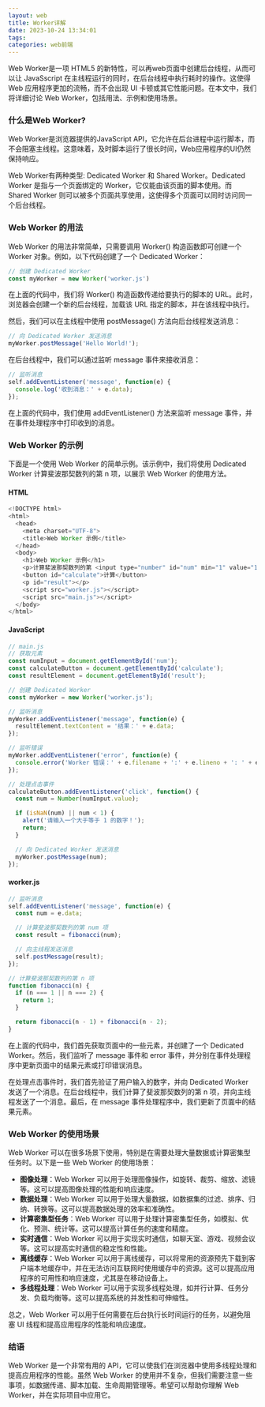 ```yaml
---
layout: web
title: Worker详解
date: 2023-10-24 13:34:01
tags:
categories: web前端
---
```


Web Worker是一项 HTML5 的新特性，可以再web页面中创建后台线程，从而可以让 JavaSscript 在主线程运行的同时，在后台线程中执行耗时的操作。这使得 Web 应用程序更加的流畅，而不会出现 UI 卡顿或其它性能问题。在本文中，我们将详细讨论 Web Worker，包括用法、示例和使用场景。

### 什么是Web Worker?

Web Worker是浏览器提供的JavaScript API，它允许在后台进程中运行脚本，而不会阻塞主线程。这意味着，及时脚本运行了很长时间，Web应用程序的UI仍然保持响应。

Web Worker有两种类型: Dedicated Worker 和 Shared Worker。Dedicated Worker 是指与一个页面绑定的 Worker，它仅能由该页面的脚本使用。而 Shared Worker 则可以被多个页面共享使用，这使得多个页面可以同时访问同一个后台线程。

### Web Worker 的用法

Web Worker 的用法非常简单，只需要调用 Worker() 构造函数即可创建一个 Worker 对象。例如，以下代码创建了一个 Dedicated Worker：
```javascript
// 创建 Dedicated Worker
const myWorker = new Worker('worker.js')
```
在上面的代码中，我们将 Worker() 构造函数传递给要执行的脚本的 URL。此时，浏览器会创建一个新的后台线程，加载该 URL 指定的脚本，并在该线程中执行。

然后，我们可以在主线程中使用 postMessage() 方法向后台线程发送消息：

```javascript
// 向 Dedicated Worker 发送消息
myWorker.postMessage('Hello World!');
```

在后台线程中，我们可以通过监听 message 事件来接收消息：

```javascript
// 监听消息
self.addEventListener('message', function(e) {
  console.log('收到消息：' + e.data);
});
```

在上面的代码中，我们使用 addEventListener() 方法来监听 message 事件，并在事件处理程序中打印收到的消息。

### Web Worker 的示例

下面是一个使用 Web Worker 的简单示例。该示例中，我们将使用 Dedicated Worker 计算斐波那契数列的第 n 项，以展示 Web Worker 的使用方法。

#### HTML

```javascript
<!DOCTYPE html>
<html>
  <head>
    <meta charset="UTF-8">
    <title>Web Worker 示例</title>
  </head>
  <body>
    <h1>Web Worker 示例</h1>
    <p>计算斐波那契数列的第 <input type="number" id="num" min="1" value="1"> 项</p>
    <button id="calculate">计算</button>
    <p id="result"></p>
    <script src="worker.js"></script>
    <script src="main.js"></script>
  </body>
</html>
```

#### JavaScript

```javascript
// main.js
// 获取元素
const numInput = document.getElementById('num');
const calculateButton = document.getElementById('calculate');
const resultElement = document.getElementById('result');

// 创建 Dedicated Worker
const myWorker = new Worker('worker.js');

// 监听消息
myWorker.addEventListener('message', function(e) {
  resultElement.textContent = '结果：' + e.data;
});

// 监听错误
myWorker.addEventListener('error', function(e) {
  console.error('Worker 错误：' + e.filename + ':' + e.lineno + ': ' + e.message);
});

// 处理点击事件
calculateButton.addEventListener('click', function() {
  const num = Number(numInput.value);

  if (isNaN(num) || num < 1) {
    alert('请输入一个大于等于 1 的数字！');
    return;
  }

  // 向 Dedicated Worker 发送消息
  myWorker.postMessage(num);
});
```

#### worker.js

```javascript
// 监听消息
self.addEventListener('message', function(e) {
  const num = e.data;

  // 计算斐波那契数列的第 num 项
  const result = fibonacci(num);

  // 向主线程发送消息
  self.postMessage(result);
});

// 计算斐波那契数列的第 n 项
function fibonacci(n) {
  if (n === 1 || n === 2) {
    return 1;
  }

  return fibonacci(n - 1) + fibonacci(n - 2);
}
```

在上面的代码中，我们首先获取页面中的一些元素，并创建了一个 Dedicated Worker。然后，我们监听了 message 事件和 error 事件，并分别在事件处理程序中更新页面中的结果元素或打印错误消息。

在处理点击事件时，我们首先验证了用户输入的数字，并向 Dedicated Worker 发送了一个消息。在后台线程中，我们计算了斐波那契数列的第 n 项，并向主线程发送了一个消息。最后，在 message 事件处理程序中，我们更新了页面中的结果元素。

### Web Worker 的使用场景

Web Worker 可以在很多场景下使用，特别是在需要处理大量数据或计算密集型任务时。以下是一些 Web Worker 的使用场景：

- **图像处理**：Web Worker 可以用于处理图像操作，如旋转、裁剪、缩放、滤镜等。这可以提高图像处理的性能和响应速度。
- **数据处理**：Web Worker 可以用于处理大量数据，如数据集的过滤、排序、归纳、转换等。这可以提高数据处理的效率和准确性。
- **计算密集型任务**：Web Worker 可以用于处理计算密集型任务，如模拟、优化、预测、统计等。这可以提高计算任务的速度和精度。
- **实时通信**：Web Worker 可以用于实现实时通信，如聊天室、游戏、视频会议等。这可以提高实时通信的稳定性和性能。
- **离线缓存**：Web Worker 可以用于离线缓存，可以将常用的资源预先下载到客户端本地缓存中，并在无法访问互联网时使用缓存中的资源。这可以提高应用程序的可用性和响应速度，尤其是在移动设备上。
- **多线程处理**：Web Worker 可以用于实现多线程处理，如并行计算、任务分发、负载均衡等。这可以提高系统的并发性和可伸缩性。

总之，Web Worker 可以用于任何需要在后台执行长时间运行的任务，以避免阻塞 UI 线程和提高应用程序的性能和响应速度。

### 结语

Web Worker 是一个非常有用的 API，它可以使我们在浏览器中使用多线程处理和提高应用程序的性能。虽然 Web Worker 的使用并不复杂，但我们需要注意一些事项，如数据传递、脚本加载、生命周期管理等。希望可以帮助你理解 Web Worker，并在实际项目中应用它。
